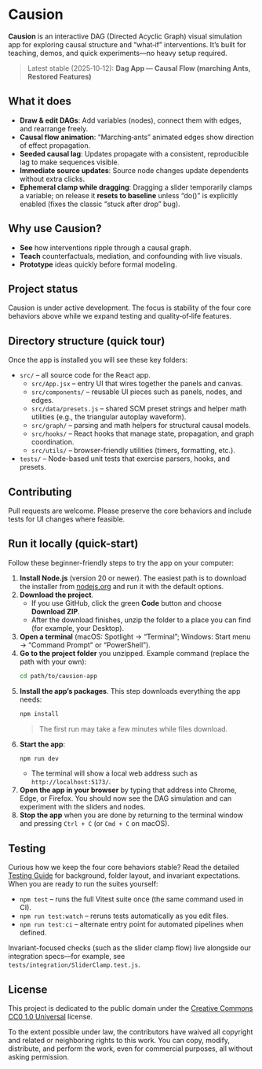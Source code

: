 # Causion

**Causion** is an interactive DAG (Directed Acyclic Graph) visual simulation app for exploring causal structure and “what‑if” interventions. It’s built for teaching, demos, and quick experiments—no heavy setup required.

> Latest stable (2025‑10‑12): **Dag App — Causal Flow (marching Ants, Restored Features)**

## What it does
- **Draw & edit DAGs**: Add variables (nodes), connect them with edges, and rearrange freely.
- **Causal flow animation**: “Marching‑ants” animated edges show direction of effect propagation.
- **Seeded causal lag**: Updates propagate with a consistent, reproducible lag to make sequences visible.
- **Immediate source updates**: Source node changes update dependents without extra clicks.
- **Ephemeral clamp while dragging**: Dragging a slider temporarily clamps a variable; on release it **resets to baseline** unless “do()” is explicitly enabled (fixes the classic “stuck after drop” bug).

## Why use Causion?
- **See** how interventions ripple through a causal graph.
- **Teach** counterfactuals, mediation, and confounding with live visuals.
- **Prototype** ideas quickly before formal modeling.

## Project status
Causion is under active development. The focus is stability of the four core behaviors above while we expand testing and quality‑of‑life features.

## Directory structure (quick tour)
Once the app is installed you will see these key folders:

- `src/` – all source code for the React app.
  - `src/App.jsx` – entry UI that wires together the panels and canvas.
  - `src/components/` – reusable UI pieces such as panels, nodes, and edges.
  - `src/data/presets.js` – shared SCM preset strings and helper math utilities (e.g., the triangular autoplay waveform).
  - `src/graph/` – parsing and math helpers for structural causal models.
  - `src/hooks/` – React hooks that manage state, propagation, and graph coordination.
  - `src/utils/` – browser-friendly utilities (timers, formatting, etc.).
- `tests/` – Node-based unit tests that exercise parsers, hooks, and presets.

## Contributing
Pull requests are welcome. Please preserve the core behaviors and include tests for UI changes where feasible.

## Run it locally (quick-start)
Follow these beginner-friendly steps to try the app on your computer:

1. **Install Node.js** (version 20 or newer). The easiest path is to download the installer from [nodejs.org](https://nodejs.org/) and run it with the default options.
2. **Download the project**.
   - If you use GitHub, click the green **Code** button and choose **Download ZIP**.
   - After the download finishes, unzip the folder to a place you can find (for example, your Desktop).
3. **Open a terminal** (macOS: Spotlight → “Terminal”; Windows: Start menu → “Command Prompt” or “PowerShell”).
4. **Go to the project folder** you unzipped. Example command (replace the path with your own):
   ```bash
   cd path/to/causion-app
   ```
5. **Install the app’s packages**. This step downloads everything the app needs:
   ```bash
   npm install
   ```
   > The first run may take a few minutes while files download.
6. **Start the app**:
   ```bash
   npm run dev
   ```
   - The terminal will show a local web address such as `http://localhost:5173/`.
7. **Open the app in your browser** by typing that address into Chrome, Edge, or Firefox. You should now see the DAG simulation and can experiment with the sliders and nodes.
8. **Stop the app** when you are done by returning to the terminal window and pressing `Ctrl + C` (or `Cmd + C` on macOS).

## Testing
Curious how we keep the four core behaviors stable? Read the detailed [Testing Guide](docs/testing.md) for background, folder layout, and invariant expectations. When you are ready to run the suites yourself:

- `npm test` – runs the full Vitest suite once (the same command used in CI).
- `npm run test:watch` – reruns tests automatically as you edit files.
- `npm run test:ci` – alternate entry point for automated pipelines when defined.

Invariant-focused checks (such as the slider clamp flow) live alongside our integration specs—for example, see `tests/integration/SliderClamp.test.js`.

## License
This project is dedicated to the public domain under the [Creative Commons CC0 1.0 Universal](https://creativecommons.org/publicdomain/zero/1.0/) license.

To the extent possible under law, the contributors have waived all copyright and related or neighboring rights to this work. You can copy, modify, distribute, and perform the work, even for commercial purposes, all without asking permission.
